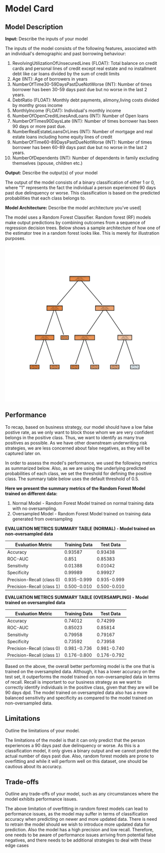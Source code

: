 # Model Card 

## Model Description

**Input:** Describe the inputs of your model 

The inputs of the model consists of the following features, associated with an individual's demographic and past borrowing behaviour:

 1. RevolvingUtilizationOfUnsecuredLines (FLOAT): Total balance on credit cards and personal lines of credit except real estate and no installment debt like car loans divided by the sum of credit limits
 2. Age (INT): Age of borrowers in years
 3. NumberOfTime30-59DaysPastDueNotWorse (INT): Number of times borrower has been 30-59 days past due but no worse in the last 2 years.
 4. DebtRatio (FLOAT): Monthly debt payments, alimony,living costs divided by monthy gross income
 5. MonthlyIncome (FLOAT): Individual's monthly income
 6. NumberOfOpenCreditLinesAndLoans (INT): Number of Open loans
 7. NumberOfTimes90DaysLate (INT): Number of times borrower has been 90 days or more past due.
 8. NumberRealEstateLoansOrLines (INT): Number of mortgage and real estate loans including home equity lines of credit
 9. NumberOfTime60-89DaysPastDueNotWorse (INT): Number of times borrower has been 60-89 days past due but no worse in the last 2 years.
 10. NumberOfDependents (INT): Number of dependents in family excluding themselves (spouse, children etc.)

**Output:** Describe the output(s) of your model

The output of the model consists of a binary classification of either 1 or 0, where "1" represents the fact the individual a person experienced 90 days past due delinquency or worse. This classification is based on the predicted probabilities that each class belongs to. 

**Model Architecture:** Describe the model architecture you’ve used]

The model uses a Random Forest Classifier. Random forest (RF) models make output predictions by combining outcomes from a sequence of regression decision trees. Below shows a sample architecture of how one of the estimator tree in a random forest looks like. This is merely for illustration purposes.

![Screenshot](rf_individualtree.png)

## Performance

To recap, based on business strategy, our model should have a low false postive rate, as we only want to block those whom we are very confident belongs in the positive class. Thus, we want to identify as many true positives as possible. As we have other downstream underwriting risk strategies, we are less concerned about false negatives, as they will be captured later on.

In order to assess the model's performance, we used the following metrics as summarized below. Also, as we are using the underlying predicted probabilities of each class, we set the threshold for defining the positive class. The summary table below uses the default threshold of 0.5. 

**Here we present the summary metrics of the Random Forest Model trained on different data:**
1. Normal Model - Random Forest Model trained on normal training data with no oversampling.
2. Oversampled Model - Random Forest Model trained on training data generated from oversampling

**EVALUATION METRICS SUMMARY TABLE (NORMAL) - Model trained on non-oversampled data**

| Evaluation Metric | Training Data | Test Data |
| ------------- | ------------- | ------------- |
| Accuracy  | 0.93587  | 0.93438  |
| ROC-AUC  | 0.851 | 0.85383  |
| Sensitivity  | 0.01388  | 0.01042  |
| Specificity  | 0.99989  | 0.99927  |
| Precision-Recall (class 0)  | 0.935-0.999  | 0.935-0.999  |
| Precision-Recall (class 1)  | 0.500-0.010  | 0.500-0.010  |

**EVALUATION METRICS SUMMARY TABLE (OVERSAMPLING) - Model trained on oversampled data**

| Evaluation Metric | Training Data | Test Data |
| ------------- | ------------- | ------------- |
| Accuracy  | 0.74012  | 0.74299  |
| ROC-AUC  | 0.85023 | 0.85814  |
| Sensitivity  | 0.79958  | 0.79167  |
| Specificity  | 0.73592  | 0.73958 |
| Precision-Recall (class 0)  | 0.981-0.736  | 0.981-0.740  |
| Precision-Recall (class 1)  | 0.176-0.800  | 0.176-0.792  |

Based on the above, the overall better performing model is the one that is trained on the oversampled data. Although, it has a lower accuracy on the test set, it outperforms the model trained on non-oversampled data in terms of recall. Recall is important to our business strategy as we want to correctly identify individuals in the positive class, given that they are will be 90 days dpd. The model trained on oversampled data also has a more balanced sensitivity and specificity as compared to the model trained on non-oversampled data.


## Limitations

Outline the limitations of your model.

The limitations of the model is that it can only predict that the person experiences a 90 days past due delinquency or worse. As this is a classification model, it only gives a binary output and we cannot predict the actual number of days past due. Also, random forest models are prone to overfitting and while it will perform well on this dataset, one should be cautious about its accuracy.

## Trade-offs

Outline any trade-offs of your model, such as any circumstances where the model exhibits performance issues. 

The above limitation of overfitting in random forest models can lead to performance issues, as the model may suffer in terms of classification accuracy when predicting on newer and more updated data. There is need to retrain the model should we wish to introduce more updated data for prediction. Also the model has a high precision and low recall. Therefore, one needs to be aware of performance issues arriving from potential false negatives, and there needs to be additional strategies to deal with these edge cases